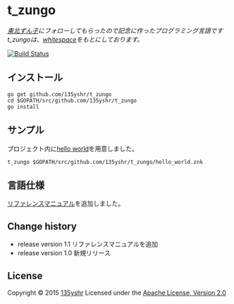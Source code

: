 t_zungo
========


_[東北ずん子](https://twitter.com/t_zunko)にフォローしてもらったので記念に作ったプログラミング言語です_
_t_zungoは、[whitespace](https://ja.wikipedia.org/wiki/Whitespace)をもとにしております。_

[![Build Status](https://travis-ci.org/135yshr/t_zungo.png?branch=master)](https://travis-ci.org/135yshr/t_zungo)

## インストール

```
go get github.com/135yshr/t_zungo
cd $GOPATH/src/github.com/135yshr/t_zungo
go install
```

## サンプル

プロジェクト内に[hello world](https://github.com/135yshr/t_zungo/blob/master/hello_world.umr)を用意しました。

```
t_zungo $GOPATH/src/github.com/135yshr/t_zungo/hello_world.znk
```

## 言語仕様

[リファレンスマニュアル](https://github.com/135yshr/t_zungo/blob/master/reference.md)を追加しました。

## Change history

- release version 1.1 リファレンスマニュアルを追加
- release version 1.0 新規リリース

## License
Copyright &copy; 2015 [135yshr](https://github.com/135yshr)
Licensed under the [Apache License, Version 2.0][Apache]

[Apache]: http://www.apache.org/licenses/LICENSE-2.0
[MIT]: http://www.opensource.org/licenses/mit-license.php
[GPL]: http://www.gnu.org/licenses/gpl.html
